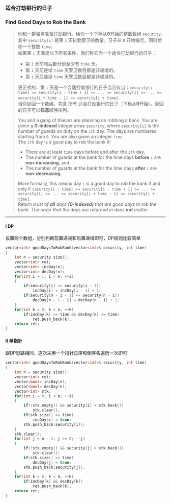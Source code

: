 ### 适合打劫银行的日子
### Find Good Days to Rob the Bank

> 你和一群强盗准备打劫银行。给你一个下标从**0**开始的整数数组 `security`，其中 `security[i]` 是第 `i` 天执勤警卫的数量。日子从 `0` 开始编号。同时给你一个整数 `time`。  
> 如果第 `i` 天满足以下所有条件，我们称它为一个适合打劫银行的日子：  
> - 第 `i` 天前和后都分别至少有 `time` 天。  
> - 第 `i` 天前连续 `time` 天警卫数目都是非递增的。  
> - 第 `i` 天后连续 `time` 天警卫数目都是非递减的。  
> 
> 更正式的，第 `i` 天是一个合适打劫银行的日子当且仅当：`security[i - time] >= security[i - time + 1] >= ... >= security[i] <= ... <= security[i + time - 1] <= security[i + time]`.  
> 请你返回一个数组，包含 所有 适合打劫银行的日子（下标从**0**开始）。返回的日子可以**任意**顺序排列。  

> You and a gang of thieves are planning on robbing a bank. You are given a **0-indexed** integer array `security`, where `security[i]` is the number of guards on duty on the `ith` day. The days are numbered starting from `0`. You are also given an integer `time`.  
> The `ith` day is a good day to rob the bank if:  
> - There are at least `time` days before and after the `ith` day,  
> - The number of guards at the bank for the time days **before** `i` are **non-increasing**, and  
> - The number of guards at the bank for the time days **after** `i` are **non-decreasing**.  
> 
> More formally, this means day `i` is a good day to rob the bank if and only if `security[i - time] >= security[i - time + 1] >= ... >= security[i] <= ... <= security[i + time - 1] <= security[i + time]`.  
> Return *a list of **all** days **(0-indexed)** that are good days to rob the bank. The order that the days are returned in does **not** matter*.  

----------

#### I DP

设置两个数组，分别判断前置递减和后置递增即可，DP规则比较简单  

```cpp
vector<int> goodDaysToRobBank(vector<int>& security, int time) 
{
    int n = security.size();
    vector<int> ret;
    vector<int> incDay(n);
    vector<int> decDay(n);
    for(int i = 1; i < n; ++i)
    {
        if(security[i] <= security[i - 1])
            incDay[i] = incDay[i - 1] + 1;
        if(security[n - i - 1] <= security[n - i])
            decDay[n - 1 - i] = decDay[n - i] + 1;
    }
    for(int k = 0; k < n; ++k)
        if(incDay[k] >= time && decDay[k] >= time)
            ret.push_back(k);
    return ret;
}
```

#### II 单指针

跟DP思路相同，这次采用一个指针正序和倒序各遍历一次即可  

```cpp
vector<int> goodDaysToRobBank(vector<int>& security, int time) 
{
    int n = security.size();
    vector<int> ret;
    vector<bool> incDay(n);
    vector<bool> decDay(n);
    vector<int> stk;
    for(int i = 0; i < n; ++i)
    {
        if(!stk.empty() && security[i] > stk.back())
            stk.clear();
        if(stk.size() >= time)
            incDay[i] = true;
        stk.push_back(security[i]);
    }
    stk.clear();
    for(int j = n - 1; j >= 0; --j)
    {
        if(!stk.empty() && security[j] > stk.back())
            stk.clear();
        if(stk.size() >= time)
            decDay[j] = true;
        stk.push_back(security[j]);
    }
    for(int k = 0; k < n; ++k)
        if(incDay[k] && decDay[k])
            ret.push_back(k);
    return ret;
}
```
